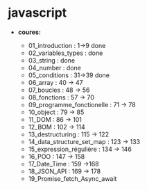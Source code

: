 # javascript

- **coures:**

  - 01_introduction : 1->9 done
  - 02_variables_types : done
  - 03_string : done
  - 04_number : done
  - 05_conditions : 31->39 done
  - 06_array : 40 -> 47
  - 07_boucles : 48 -> 56
  - 08_fonctions : 57 -> 70
  - 09_programme_fonctionelle : 71 -> 78
  - 10_object : 79 -> 85
  - 11_DOM : 86 -> 101
  - 12_BOM : 102 -> 114
  - 13_destructuring : 115 -> 122
  - 14_data_structure_set_map : 123 -> 133
  - 15_expression_régulière : 134 -> 146
  - 16_POO : 147 -> 158
  - 17_Date_Time : 159 ->168
  - 18_JSON_API : 169 -> 178
  - 19_Promise_fetch_Async_await
